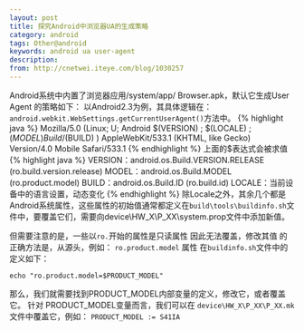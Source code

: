 ```yaml
---
layout: post
title: 探究Android中浏览器UA的生成策略
category: android
tags: Other@android
keywords: android ua user-agent
description: 
from: http://cnetwei.iteye.com/blog/1030257
---
```

Android系统中内置了浏览器应用/system/app/ Browser.apk，默认它生成User Agent 的策略如下：
以Android2.3为例，其具体逻辑在：```android.webkit.WebSettings.getCurrentUserAgent()```方法中。
{% highlight java %}
Mozilla/5.0 (Linux; U; Android $(VERSION) ; $(LOCALE) ; $(MODEL) Build/$(BUILD) ) AppleWebKit/533.1 (KHTML, like Gecko) Version/4.0 Mobile Safari/533.1
{% endhighlight %}
上面的$表达式会被求值
{% highlight java %}
VERSION：android.os.Build.VERSION.RELEASE (ro.build.version.release)
MODEL：android.os.Build.MODEL (ro.product.model)
BUILD：android.os.Build.ID (ro.build.id)
LOCALE：当前设备中的语言设置，动态变化
{% endhighlight %}
除Locale之外，其余几个都是Android系统属性，这些属性的初始值通常都定义在`build\tools\buildinfo.sh`文件中，要覆盖它们，需要向device\HW_X\P_XX\system.prop文件中添加新值。
 
但需要注意的是，一些以`ro.`开始的属性是只读属性 因此无法覆盖，修改其值 的 正确方法是，从源头，例如： `ro.product.model` 属性 在`buildinfo.sh`文件中的定义如下：

    echo "ro.product.model=$PRODUCT_MODEL"
那么，我们就需要找到PRODUCT_MODEL内部变量的定义，修改它，或者覆盖它。
针对 PRODUCT_MODEL变量而言，我们可以在 `device\HW_X\P_XX\P_XX.mk`文件中覆盖它，例如：
`PRODUCT_MODEL := S41IA`